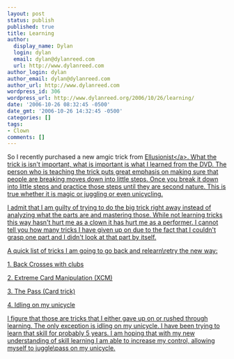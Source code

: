 ```yaml
---
layout: post
status: publish
published: true
title: Learning
author:
  display_name: Dylan
  login: dylan
  email: dylan@dylanreed.com
  url: http://www.dylanreed.com
author_login: dylan
author_email: dylan@dylanreed.com
author_url: http://www.dylanreed.com
wordpress_id: 306
wordpress_url: http://www.dylanreed.org/2006/10/26/learning/
date: '2006-10-26 08:32:45 -0500'
date_gmt: '2006-10-26 14:32:45 -0500'
categories: []
tags:
- Clown
comments: []
---
```

<p>So I recently purchased a new amgic trick from <a href="http:&#47;&#47;www.dylanreed.org&#47;www.ellusionist.com">Ellusionist<&#47;a>. What the trick is isn't important, what is important is what I learned from the DVD. The person who is teaching the trick puts great emphasis on making sure that people are breaking moves down into little steps. Once you break it down into little steps and practice those steps until they are second nature. This is true whether it is magic or juggling or even unicycling.</p>
<p>I admit that I am guilty of trying to do the big trick right away instead of analyzing what the parts are and mastering those. While not learning tricks this way hasn't hurt me as a clown it has hurt me as a performer. I cannot tell you how many tricks I have given up on due to the fact that I couldn't grasp one part and I didn't look at that part by itself.</p>
<p>A quick list of tricks I am going to go back and relearn\retry the new way:</p>
<p>1. Back Crosses with clubs</p>
<p>2. Extreme Card Manipulation (XCM)</p>
<p>3. The Pass (Card trick)</p>
<p>4. Idling on my unicycle</p>
<p>I figure that those are tricks that I either gave up on or rushed through learning. The only exception is idling on my unicycle. I have been trying to learn that skill for probably 5 years. I am hoping that with my new understanding of skill learning I am able to increase my control, allowing myself to juggle\pass on my unicycle.</p>
